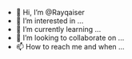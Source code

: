 - 👋 Hi, I’m @Rayqaiser
- 👀 I’m interested in ...
- 🌱 I’m currently learning ...
- 💞️ I’m looking to collaborate on ...
- 📫 How to reach me and when ...

<!---
Rayqaiser/Rayqaiser is a ✨ special ✨ repository because its `README.md` (this file) appears on your GitHub profile.
You can click the Preview link to take a look at your changes.
--->
